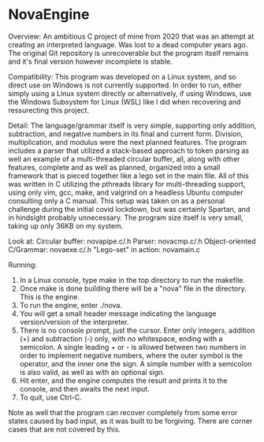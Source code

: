 # NovaEngine

Overview:
  An ambitious C project of mine from 2020 that was an attempt at creating an interpreted language. Was lost to a dead computer years ago. The original Git repository is unrecoverable but the program itself remains and it's final version however incomplete is stable.

Compatibility: 
  This program was developed on a Linux system, and so direct use on Windows is not currently supported. In order to run, either simply using a Linux system directly or alternatively, if using Windows, use the Windows Subsystem for Linux (WSL) like I did when recovering and ressurecting this project.

Detail:
  The language/grammar itself is very simple, supporting only addition, subtraction, and negative numbers in its final and current form. Division, multiplication, and modulus were the next planned features. The program includes a parser that utilized a stack-based approach to token parsing as well an example of a multi-threaded circular buffer, all, along with other features, complete and as well as planned, organized into a small framework that is pieced together like a lego set in the main file. All of this was written in C utilizing the pthreads library for multi-threading support, using only vim, gcc, make, and valgrind on a headless Ubuntu computer consulting only a C manual. This setup was taken on as a personal challenge during the initial covid lockdown, but was certainly Spartan, and in hindsight probably unnecessary. The program size itself is very small, taking up only 36KB on my system.

Look at:
Circular buffer: novapipe.c/.h
Parser: novacmp.c/.h
Object-oriented C/Grammar: novaexe.c/.h
"Lego-set" in action: novamain.c

Running:
  1. In a Linux console, type make in the top directory to run the makefile.
  2. Once make is done building there will be a "nova" file in the directory. This is the engine.
  3. To run the engine, enter ./nova.
  4. You will get a small header message indicating the language version/version of the interpreter.
  5. There is no console prompt, just the cursor. Enter only integers, addition (+) and subtraction (-) only, with no whitespace, ending with a semicolon. A single leading + or - is allowed between two numbers in order to implement negative numbers, where the outer symbol is the operator, and the inner one the sign. A simple number with a semicolon is also valid, as well as with an optional sign.
  6. Hit enter, and the engine computes the result and prints it to the console, and then awaits the next input.
  7. To quit, use Ctrl-C.

Note as well that the program can recover completely from some error states caused by bad input, as it was built to be forgiving. There are corner cases that are not covered by this.
